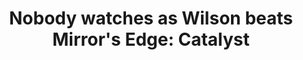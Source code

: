 ---
title: "Nobody watches as Wilson beats Mirror's Edge: Catalyst"
streamDate: 2-7-2024
game: "Mirror's Edge: Catalyst"
vodUrl: "https://www.youtube.com/watch?v=AB346N_o_d4"
thumbnail: "https://img.youtube.com/vi/AB346N_o_d4/maxresdefault.jpg"
duration: "4:15:20"
---
